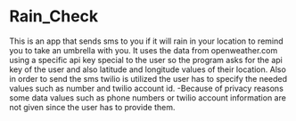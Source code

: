 # Rain_Check
This is an app that sends sms to you if it will rain in your location to remind you to take an umbrella with you. It uses the data from openweather.com using a specific api key special to the user so the program asks for the api key of the user and also latitude and longitude values of their location. Also in order to send the sms twilio is utilized the user has to specify the needed values such as number and twilio account id. 
-Because of privacy reasons some data values such as phone numbers or twilio account information are not given since the user has to provide them.
